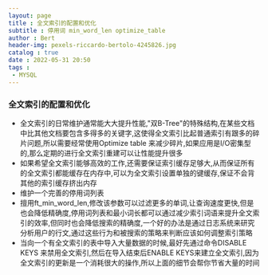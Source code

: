 ```yaml
---
layout: page
title : 全文索引的配置和优化
subtitle : 停用词 min_word_len optimize_table
author : Bert
header-img: pexels-riccardo-bertolo-4245826.jpg
catalog : true
date : 2022-05-31 20:50
tags :
 - MYSQL
---
```


### 全文索引的配置和优化

- 全文索引的日常维护通常能大大提升性能,"双B-Tree"的特殊结构,在某些文档中比其他文档要包含多得多的关键字,这使得全文索引比起普通索引有跟多的碎片问题,所以需要经常使用Optimize table 来减少碎片,如果应用是I/O密集型的,那么定期的进行全文索引重建可以让性能提升很多
- 如果希望全文索引能够高效的工作,还需要保证索引缓存足够大,从而保证所有的全文索引都能缓存在内存中,可以为全文索引设置单独的键缓存,保证不会背其他的索引缓存挤出内存
- 维护一个完善的停用词列表
- 擅用ft_min_word_len,修改该参数可以过滤更多的单词,让查询速度更快,但是也会降低精确度,停用词列表和最小词长都可以通过减少索引词语来提升全文索引的效率,但同时也会降低搜索的精确度,一个好的办法是通过日志系统来研究分析用户的行文,通过这些行为和被搜索的策略来判断应该如何调整索引策略
- 当向一个有全文索引的表中导入大量数据的时候,最好先通过命令DISABLE KEYS 来禁用全文索引,然后在导入结束后ENABLE KEYS来建立全文索引,因为全文索引的更新是一个消耗很大的操作,所以上面的细节会帮你节省大量的时间